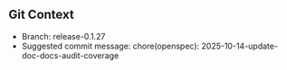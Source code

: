 ## Git Context

- Branch: release-0.1.27
- Suggested commit message: chore(openspec): 2025-10-14-update-doc-docs-audit-coverage

